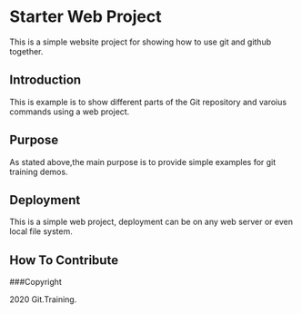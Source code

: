 # Starter Web Project

This is a simple website project for
showing how to use git and github together.

## Introduction

This is example is to show different parts
of the Git repository and varoius commands
using a web project.

## Purpose

As stated above,the main purpose is to
provide simple examples for git training
demos.

## Deployment

This is a simple web project, deployment
can be on any web server or even local
file system.

## How To Contribute

###Copyright

2020 Git.Training.